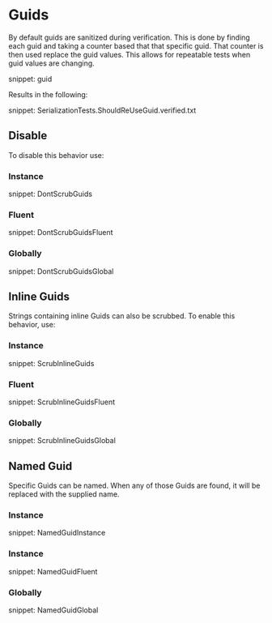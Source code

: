 # Guids

By default guids are sanitized during verification. This is done by finding each guid and taking a counter based that that specific guid. That counter is then used replace the guid values. This allows for repeatable tests when guid values are changing.

snippet: guid

Results in the following:

snippet: SerializationTests.ShouldReUseGuid.verified.txt


## Disable

To disable this behavior use:


### Instance

snippet: DontScrubGuids


### Fluent

snippet: DontScrubGuidsFluent


### Globally

snippet: DontScrubGuidsGlobal


## Inline Guids

Strings containing inline Guids can also be scrubbed. To enable this behavior, use:


### Instance

snippet: ScrubInlineGuids


### Fluent

snippet: ScrubInlineGuidsFluent


### Globally

snippet: ScrubInlineGuidsGlobal


## Named Guid

Specific Guids can be named. When any of those Guids are found, it will be replaced with the supplied name.


### Instance

snippet: NamedGuidInstance


### Instance

snippet: NamedGuidFluent


### Globally

snippet: NamedGuidGlobal